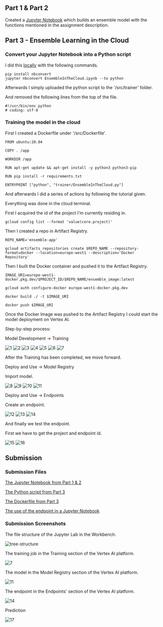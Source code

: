 ## Part 1 & Part 2
Created a [Jupyter Notebook](EnsembleInTheLocal.ipynb) which builds an ensemble model with the functions
mentioned in the assignment description.

## Part 3 - Ensemble Learning in the Cloud
### Convert your Jupyter Notebook into a Python script
I did this [locally](EnsembleInTheCloud.py) with the following commands.
```
pip install nbconvert
jupyter nbconvert EnsembleInTheCloud.ipynb --to python
```

Afterwards I simply uploaded the python script to the '/src/trainer' folder.

And removed the following lines from the top of the file.
```
#!/usr/bin/env python
# coding: utf-8
```

### Training the model in the cloud

First I created a Dockerfile under '/src/Dockerfile'.

```
FROM ubuntu:20.04

COPY . /app

WORKDIR /app

RUN apt-get update && apt-get install -y python3 python3-pip

RUN pip install -r requirements.txt

ENTRYPOINT ["python", "trainer/EnsembleInTheCloud.py"]
```

And afterwards I did a series of actions by following the tutorial given.  

Everything was done in the cloud terminal.

First I acquired the id of the project I'm currently residing in.
```
gcloud config list --format 'value(core.project)'
```

Then I created a repo in Artifact Registry.

```
REPO_NAME='ensemble-app'

gcloud artifacts repositories create $REPO_NAME --repository-format=docker --location=europe-west1 --description='Docker Repository'
```

Then I built the Docker container and pushed it to the Artifact Registry.

```
IMAGE_URI=europe-west1-docker.pkg.dev/$PROJECT_ID/$REPO_NAME/ensemble_image:latest

gcloud auth configure-docker europe-west1-docker.pkg.dev

docker build ./ -t $IMAGE_URI

docker push $IMAGE_URI
```

Once the Docker Image was pushed to the Artifact Registry I could start the model deployment on Vertex AI.  

Step-by-step process:

Model Development -> Training

![1](images/1.png)
![2](images/2.png)
![3](images/3.png)
![4](images/4.png)
![5](images/5.png)
![6](images/6.png)
![7](images/7.png)

After the Training has been completed, we move forward.  

Deploy and Use -> Model Registry

Import model.

![8](images/8.png)
![9](images/9.png)
![10](images/10.png)
![11](images/11.png)

Deploy and Use -> Endpoints

Create an endpoint.

![12](images/12.png)
![13](images/13.png)
![14](images/14.png)

And finally we test the endpoint.  

First we have to get the project and endpoint id.  

![15](images/15.png)
![16](images/16.png)

## Submission
### Submission Files
[The Jupyter Notebook from Part 1 & 2](EnsembleInTheLocal.ipynb)

[The Python script from Part 3](EnsembleInTheCloud.py)

[The Dockerfile from Part 3](Dockerfile)

[The use of the endpoint in a Jupyter Notebook](EnsembleInTheCloudEndpoint.ipynb)

### Submission Screenshots

The file structure of the Jupyter Lab in the Workbench.

![tree-structure](images/tree-structure.png)

The training job in the Training section of the Vertex AI platform.

![7](images/7.png)

The model in the Model Registry section of the Vertex AI platform.

![11](images/11.png)

The endpoint in the Endpoints' section of the Vertex AI platform.

![14](images/14.png)

Prediction

![17](images/17.png)

